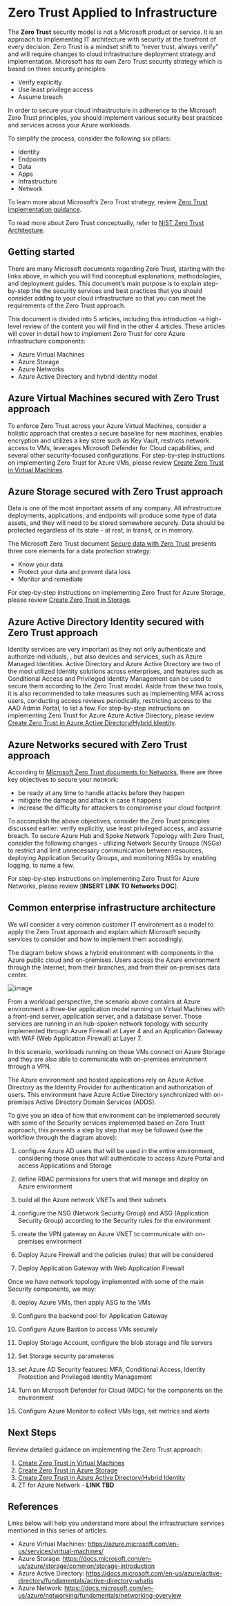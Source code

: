 # Zero Trust Applied to Infrastructure
<!Introduction for VM, Storage, Network and Identity ZT docs produced by FTA Team!>

The **Zero Trust** security model is not a Microsoft product or service. It is an approach to  implementing IT architecture with security at the forefront of every decision. Zero Trust is a mindset shift to “never trust, always verify” and will require changes to cloud infrastructure deployment strategy and implementation.
Microsoft has its own Zero Trust security strategy which is based on three security principles: 

- Verify explicitly 
- Use least privilege access 
- Assume breach 

In order to   secure your cloud infrastructure in adherence to the Microsoft Zero Trust principles, you should  implement various security best practices and services across your Azure workloads.

To simplify the process,  consider the following  six pillars: 

- Identity 
- Endpoints 
- Data 
- Apps 
- Infrastructure 
- Network 

To learn more about Microsoft’s Zero Trust strategy, review [Zero Trust implementation guidance](https://docs.microsoft.com/en-us/security/zero-trust/zero-trust-overview).

To read more about Zero Trust conceptually, refer to [NIST Zero Trust Architecture](https://www.nist.gov/publications/zero-trust-architecture).

## Getting started
There are many Microsoft documents regarding Zero Trust, starting with the links above, in which you will find conceptual explanations, methodologies, and deployment guides. This document’s main purpose is to explain step-by-step the  the security services and best practices that you should  consider adding to your cloud infrastructure so that you can meet the requirements of the Zero Trust approach.

This document is divided into 5 articles, including this introduction -a high-level review of the content you will find in the other 4 articles. These articles will cover in detail how to implement Zero Trust for core Azure infrastructure components:
- Azure Virtual Machines 
- Azure Storage
- Azure Networks
- Azure Active Directory and hybrid identity model

## Azure Virtual Machines secured with Zero Trust approach

To enforce Zero Trust across your Azure Virtual Machines, consider a holistic approach that creates a secure baseline for new machines, enables encryption and utilizes a key store such as Key Vault, restricts network access to VMs, leverages Microsoft Defender for Cloud capabilities, and several other security-focused configurations.
For step-by-step instructions on implementing Zero Trust for Azure VMs, please review [Create Zero Trust in Virtual Machines](../Infra/VMs.md). 

## Azure Storage secured with Zero Trust approach
Data is one of the most important assets of any company. All infrastructure deployments, applications, and endpoints will produce some type of data assets, and they will need to be stored somewhere securely. Data should be protected regardless of its state - at rest, in transit, or in memory.

The Microsoft Zero Trust document [Secure data with Zero Trust](https://docs.microsoft.com/en-us/security/zero-trust/deploy/data) presents three core elements for a data protection strategy:
- Know your data 
- Protect your data and prevent data loss 
- Monitor and remediate 
  
For step-by-step instructions on implementing Zero Trust for Azure Storage, please review [Create Zero Trust in Storage](../Data/Storage.md). 
  
## Azure Active Directory Identity secured with Zero Trust approach 
Identity services are very important as  they not only authenticate and authorize  individuals, , but also devices and services, such as Azure Managed Identities. Active Directory and Azure Active Directory are two of the most utilized Identity solutions across enterprises, and features such as Conditional Access and Privileged Identity Management can be used to secure them according to the Zero Trust model. Aside from these two tools, it is also recommended to take measures such as implementing MFA across users, conducting access reviews periodically, restricting access to the AAD Admin Portal, to list a few. 
 For step-by-step instructions on implementing Zero Trust for Azure Azure Active Directory, please review [Create Zero Trust in Azure Active Directory/Hybrid Identity](../Identity/identity.md). 

## Azure Networks secured with Zero Trust approach 
According to [Microsoft Zero Trust documents for Networks](https://docs.microsoft.com/en-us/security/zero-trust/deploy/networks), there are three key objectives to secure your network:
- be ready at any time to handle attacks before they happen 
- mitigate the damage and attack in case it happens
- increase the difficulty for attackers to compromise your cloud footprint
  
To accomplish the above objectives, consider the  Zero Trust principles discussed earlier: verify explicitly, use least privileged access, and assume breach.
To secure Azure Hub and Spoke Network Topology with Zero Trust, consider the following changes - utilizing Network Security Groups (NSGs) to restrict and limit unnecessary communication between resources, deploying Application Security Groups, and monitoring NSGs by enabling logging, to name a few.

For step-by-step instructions on implementing Zero Trust for Azure Networks, please review [**INSERT LINK TO Networks DOC**]. 

## Common enterprise infrastructure architecture

We will consider a very common customer IT environment as a model to apply the Zero Trust approach and explain which Microsoft security services to consider and how to implement them accordingly. 

The diagram below shows a hybrid environment with components in the Azure public cloud and on-premises. Users access the Azure environment through the Internet, from their branches, and from their on-premises data center.

![image](https://user-images.githubusercontent.com/97529152/185668544-fafc77b3-3edb-4e00-a336-62eeea2ae185.png)

From a workload perspective, the scenario above contains at Azure environment a three-tier application model running on Virtual Machines with a front-end server, application server, and a database server. Those services are running in an hub-spoken network topology with security implemented through Azure Firewall at Layer 4 and an Application Gateway with WAF (Web Application Firewall) at Layer 7.

In this scenario, workloads running on those VMs connect on Azure Storage and they are also able to communicate with on-premises environment through a VPN.

The Azure environment and hosted applications rely on Azure Active Directory as the Identity Provider for authentication and authorization of users. This environment have Azure Active Directory synchronized with on-premises Active Directory Domain Services (ADDS).

To give you an idea of how that environment can be implemented securely with some of the Security services implemented based on Zero Trust approach, this presents a step by step that may be followed (see the workflow through the diagram above):

1. configure Azure AD users that will be used in the entire environment, considering those ones that will authenticate to access Azure Portal and access Applications and Storage

2. define RBAC permissions for users that will manage and deploy on Azure environment

3. build all the Azure network VNETs and their subnets

4. configure the NSG (Network Security Group) and ASG (Application Security Group) according to the Security rules for the environment
5. create the VPN gateway on Azure VNET to communicate with on-premises environment

6. Deploy Azure Firewall and the policies (rules) that will be considered

7. Deploy Application Gateway with Web Application Firewall

Once we have network topology implemented with some of the main Security components, we may:

8. deploy Azure VMs, then apply ASG to the VMs

9. Configure the backend pool for Application Gateway

10. Configure Azure Bastion to access VMs securely

11. Deploy Storage Account, configure the blob storage and file servers

12. Set Storage security parameteres

13. set Azure AD Security features: MFA, Conditional Access, Identity Protection and Privileged Identity Management

14. Turn on Microsoft Defender for Cloud (MDC) for the components on the environment

15. Configure Azure Monitor to collect VMs logs, set metrics and alerts

## Next Steps

Review detailed guidance on implementing the Zero Trust approach: 
  
1. [Create Zero Trust in Virtual Machines](../Infra/VMs.md)
2. [Create Zero Trust in Azure Storage](../Data/Storage.md)
3. [Create Zero Trust in Azure Active Directory/Hybrid Identity](../Identity/identity.md)
4. ZT for Azure Network - **LINK TBD**

## References

Links below will help you understand more about the infrastructure services mentioned in this series of articles.

- Azure Virtual Machines: https://azure.microsoft.com/en-us/services/virtual-machines/
- Azure Storage: https://docs.microsoft.com/en-us/azure/storage/common/storage-introduction
- Azure Active Directory: https://docs.microsoft.com/en-us/azure/active-directory/fundamentals/active-directory-whatis
- Azure Network: https://docs.microsoft.com/en-us/azure/networking/fundamentals/networking-overview
